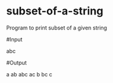 # subset-of-a-string

Program to print subset of a given string

#Input

abc

#Output

a
ab
abc
ac
b
bc
c
